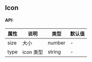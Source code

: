 ## Icon

#### API:

| 属性 | 说明      | 类型   | 默认值 |
| ---- | --------- | ------ | ------ |
| size | 大小      | number | -      |
| type | icon 类型 | string | -      |
